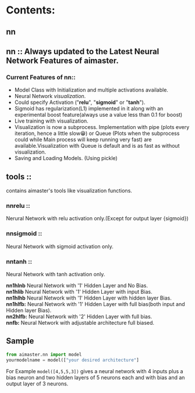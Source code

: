 Contents:  
========
nn
--

## nn		:: Always updated to the Latest Neural Network Features of aimaster.

### Current Features of nn::

- Model Class with Initialization and multiple activations available.
- Neural Network *visualization*.
- Could specify Activation ("**relu**", "**sigmoid**" or "**tanh**").
- Sigmoid has regularization(L1) implemented in it along with
an experimental boost feature(always use a value less than 0.1 for boost)
- Live training with visualization.
- Visualization is now a subprocess. Implementation with pipe (plots every iteration, hence a little slow😁) or Queue (Plots when the subprocess could while Main process will keep running very fast) are available.Visualization with Queue is default and is as fast as without visualization.
- Saving and Loading Models. (Using pickle)

## tools ::  
 contains aimaster's tools like visualization functions.

### nnrelu ::  
 Nerural Network with relu activation only.(Except for output layer {sigmoid})  

### nnsigmoid ::  
 Neural Network with sigmoid activation only.  

### nntanh ::  
 Neural Network with tanh activation only.

**nn1hlnb** Neural Network with '1' Hidden Layer and No Bias.  
**nn1hlib** Neural Network with '1' Hidden Layer with input Bias.  
**nn1hlhb** Neural Network with '1' Hidden Layer with hidden layer Bias.  
**nn1hlfb:** Neural Network with '1' Hidden Layer with full bias(both input and Hidden layer Bias).  
**nn2hlfb:** Neural Network with '2' Hidden Layer with full bias.  
**nnfb:** Neural Network with adjustable architecture full biased.



## Sample
```python
from aimaster.nn import model
yourmodelname = model(["your desired architecture"]
```
For Example ```model([4,5,5,3])``` gives a 
neural network with 4 inputs plus a bias neuron and two hidden layers of 5 neurons each and with bias and an output layer of 3 neurons.
  